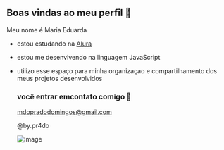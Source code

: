 ## Boas vindas ao meu perfil 🖤

Meu nome é Maria Eduarda

- estou estudando na [Alura](https://www.alura.com.br)
- estou me desenvlvendo na linguagem JavaScript
- utilizo esse espaço para minha organizaçao e compartilhamento dos meus projetos desenvolvidos
  ### você entrar emcontato comigo 📧

  mdopradodomingos@gmail.com
 
  @by.pr4do

   ![image](https://github.com/user-attachments/assets/938ca3f4-5c35-4dca-8a71-f41deb2fc969)
